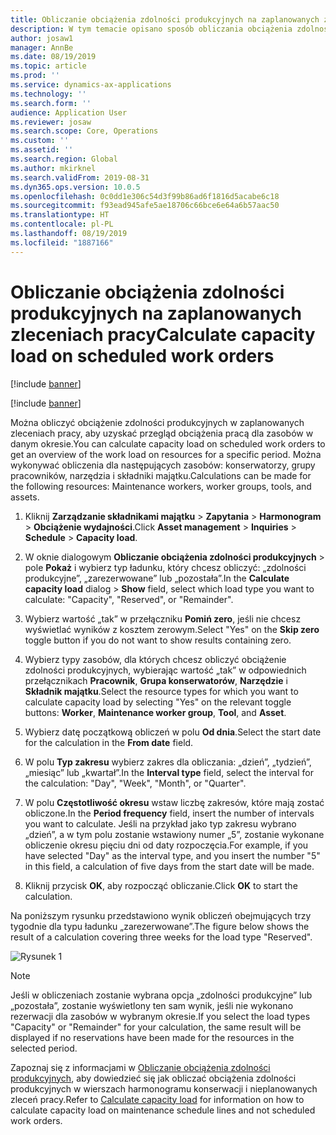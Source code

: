 ```yaml
---
title: Obliczanie obciążenia zdolności produkcyjnych na zaplanowanych zleceniach pracy
description: W tym temacie opisano sposób obliczania obciążenia zdolności produkcyjnych w zaplanowanych zleceniach pracy w module Zarządzanie składnikami majątku
author: josaw1
manager: AnnBe
ms.date: 08/19/2019
ms.topic: article
ms.prod: ''
ms.service: dynamics-ax-applications
ms.technology: ''
ms.search.form: ''
audience: Application User
ms.reviewer: josaw
ms.search.scope: Core, Operations
ms.custom: ''
ms.assetid: ''
ms.search.region: Global
ms.author: mkirknel
ms.search.validFrom: 2019-08-31
ms.dyn365.ops.version: 10.0.5
ms.openlocfilehash: 0c0dd1e306c54d3f99b86ad6f1816d5acabe6c18
ms.sourcegitcommit: f93ead945afe5ae18706c66bce6e64a6b57aac50
ms.translationtype: HT
ms.contentlocale: pl-PL
ms.lasthandoff: 08/19/2019
ms.locfileid: "1887166"
---
```

# <a name="calculate-capacity-load-on-scheduled-work-orders"></a><span data-ttu-id="7aacd-103">Obliczanie obciążenia zdolności produkcyjnych na zaplanowanych zleceniach pracy</span><span class="sxs-lookup"><span data-stu-id="7aacd-103">Calculate capacity load on scheduled work orders</span></span>

[!include [banner](../../includes/banner.md)]

[!include [banner](../../includes/preview-banner.md)]

<span data-ttu-id="7aacd-104">Można obliczyć obciążenie zdolności produkcyjnych w zaplanowanych zleceniach pracy, aby uzyskać przegląd obciążenia pracą dla zasobów w danym okresie.</span><span class="sxs-lookup"><span data-stu-id="7aacd-104">You can calculate capacity load on scheduled work orders to get an overview of the work load on resources for a specific period.</span></span> <span data-ttu-id="7aacd-105">Można wykonywać obliczenia dla następujących zasobów: konserwatorzy, grupy pracowników, narzędzia i składniki majątku.</span><span class="sxs-lookup"><span data-stu-id="7aacd-105">Calculations can be made for the following resources: Maintenance workers, worker groups, tools, and assets.</span></span>

1. <span data-ttu-id="7aacd-106">Kliknij **Zarządzanie składnikami majątku** > **Zapytania** > **Harmonogram** > **Obciążenie wydajności**.</span><span class="sxs-lookup"><span data-stu-id="7aacd-106">Click **Asset management** > **Inquiries** > **Schedule** > **Capacity load**.</span></span>

2. <span data-ttu-id="7aacd-107">W oknie dialogowym **Obliczanie obciążenia zdolności produkcyjnych** > pole **Pokaż** i wybierz typ ładunku, który chcesz obliczyć: „zdolności produkcyjne”, „zarezerwowane” lub „pozostała”.</span><span class="sxs-lookup"><span data-stu-id="7aacd-107">In the **Calculate capacity load** dialog > **Show** field, select which load type you want to calculate: "Capacity", "Reserved", or "Remainder".</span></span>

3. <span data-ttu-id="7aacd-108">Wybierz wartość „tak” w przełączniku **Pomiń zero**, jeśli nie chcesz wyświetlać wyników z kosztem zerowym.</span><span class="sxs-lookup"><span data-stu-id="7aacd-108">Select "Yes" on the **Skip zero** toggle button if you do not want to show results containing zero.</span></span>

4. <span data-ttu-id="7aacd-109">Wybierz typy zasobów, dla których chcesz obliczyć obciążenie zdolności produkcyjnych, wybierając wartość „tak” w odpowiednich przełącznikach **Pracownik**, **Grupa konserwatorów**, **Narzędzie** i **Składnik majątku**.</span><span class="sxs-lookup"><span data-stu-id="7aacd-109">Select the resource types for which you want to calculate capacity load by selecting "Yes" on the relevant toggle buttons: **Worker**, **Maintenance worker group**, **Tool**, and **Asset**.</span></span>

5. <span data-ttu-id="7aacd-110">Wybierz datę początkową obliczeń w polu **Od dnia**.</span><span class="sxs-lookup"><span data-stu-id="7aacd-110">Select the start date for the calculation in the **From date** field.</span></span>

6. <span data-ttu-id="7aacd-111">W polu **Typ zakresu** wybierz zakres dla obliczania: „dzień”, „tydzień”, „miesiąc” lub „kwartał”.</span><span class="sxs-lookup"><span data-stu-id="7aacd-111">In the **Interval type** field, select the interval for the calculation: "Day", "Week", "Month", or "Quarter".</span></span>

7. <span data-ttu-id="7aacd-112">W polu **Częstotliwość okresu** wstaw liczbę zakresów, które mają zostać obliczone.</span><span class="sxs-lookup"><span data-stu-id="7aacd-112">In the **Period frequency** field, insert the number of intervals you want to calculate.</span></span> <span data-ttu-id="7aacd-113">Jeśli na przykład jako typ zakresu wybrano „dzień”, a w tym polu zostanie wstawiony numer „5”, zostanie wykonane obliczenie okresu pięciu dni od daty rozpoczęcia.</span><span class="sxs-lookup"><span data-stu-id="7aacd-113">For example, if you have selected "Day" as the interval type, and you insert the number "5" in this field, a calculation of five days from the start date will be made.</span></span>

8. <span data-ttu-id="7aacd-114">Kliknij przycisk **OK**, aby rozpocząć obliczanie.</span><span class="sxs-lookup"><span data-stu-id="7aacd-114">Click **OK** to start the calculation.</span></span>

<span data-ttu-id="7aacd-115">Na poniższym rysunku przedstawiono wynik obliczeń obejmujących trzy tygodnie dla typu ładunku „zarezerwowane”.</span><span class="sxs-lookup"><span data-stu-id="7aacd-115">The figure below shows the result of a calculation covering three weeks for the load type "Reserved".</span></span>

![Rysunek 1](media/08-work-order-scheduling.png)

>[!NOTE]
><span data-ttu-id="7aacd-117">Jeśli w obliczeniach zostanie wybrana opcja „zdolności produkcyjne” lub „pozostała”, zostanie wyświetlony ten sam wynik, jeśli nie wykonano rezerwacji dla zasobów w wybranym okresie.</span><span class="sxs-lookup"><span data-stu-id="7aacd-117">If you select the load types "Capacity" or "Remainder" for your calculation, the same result will be displayed if no reservations have been made for the resources in the selected period.</span></span>

<span data-ttu-id="7aacd-118">Zapoznaj się z informacjami w [Obliczanie obciążenia zdolności produkcyjnych](../capacity-planning/calculate-capacity-load.md), aby dowiedzieć się jak obliczać obciążenia zdolności produkcyjnych w wierszach harmonogramu konserwacji i nieplanowanych zleceń pracy.</span><span class="sxs-lookup"><span data-stu-id="7aacd-118">Refer to [Calculate capacity load](../capacity-planning/calculate-capacity-load.md) for information on how to calculate capacity load on maintenance schedule lines and not scheduled work orders.</span></span>

